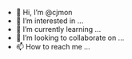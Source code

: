 - 👋 Hi, I’m @cjmon
- 👀 I’m interested in ...
- 🌱 I’m currently learning ...
- 💞️ I’m looking to collaborate on ...
- 📫 How to reach me ...

<!---
cjmon/cjmon is a ✨ special ✨ repository because its `README.md` (this file) appears on your GitHub profile.
You can click the Preview link to take a look at your changes.
--->
